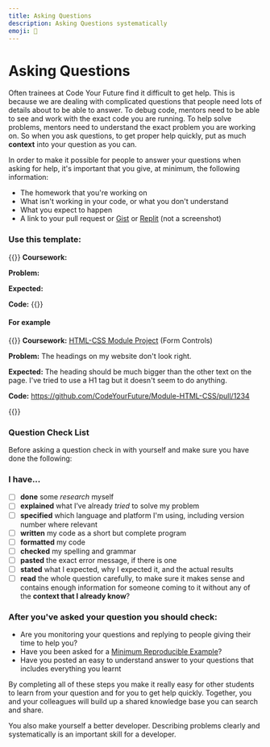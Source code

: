 ```yaml
---
title: Asking Questions
description: Asking Questions systematically
emoji: 💬
---
```


# Asking Questions

Often trainees at Code Your Future find it difficult to get help. This is because we are dealing with complicated questions that people need lots of details about to be able to answer. To debug code, mentors need to be able to see and work with the exact code you are running. To help solve problems, mentors need to understand the exact problem you are working on. So when you ask questions, to get proper help quickly, put as much **context** into your question as you can.

In order to make it possible for people to answer your questions when asking for help, it's important that you give, at minimum, the following information:

- The homework that you're working on
- What isn't working in your code, or what you don't understand
- What you expect to happen
- A link to your pull request or [Gist](https://gist.github.com/) or [Replit](https://replit.com/) (not a screenshot)

### Use this template:

{{<note type="question" title=" Request for help">}}
**Coursework:**

**Problem:**

**Expected:**

**Code:**
{{</note>}}

#### For example

{{<note type="question" title=" Request for help">}}
**Coursework:** [HTML-CSS Module Project](https://github.com/CodeYourFuture/Module-HTML-CSS/tree/main/Form-Controls) (Form Controls)

**Problem:** The headings on my website don't look right.

**Expected:** The heading should be much bigger than the other text on the page. I've tried to use a H1 tag but it doesn't seem to do anything.

**Code:** https://github.com/CodeYourFuture/Module-HTML-CSS/pull/1234

{{</note>}}

### Question Check List

Before asking a question check in with yourself and make sure you have done the following:

### I have...

- [ ] **done** some _research_ myself
- [ ] **explained** what I’ve already _tried_ to solve my problem
- [ ] **specified** which language and platform I'm using, including version number where relevant
- [ ] **written** my code as a short but complete program
- [ ] **formatted** my code
- [ ] **checked** my spelling and grammar
- [ ] **pasted** the exact error message, if there is one
- [ ] **stated** what I expected, why I expected it, and the actual results
- [ ] **read** the whole question carefully, to make sure it makes sense and contains enough information for someone coming to it without any of the **context that I already know**?

### After you've asked your question you should check:

- Are you monitoring your questions and replying to people giving their time to help you?
- Have you been asked for a [Minimum Reproducible Example](https://docs.codeyourfuture.io/trainees/guides/common-responses/create-a-minimal-reproducible-example)?
- Have you posted an easy to understand answer to your questions that includes everything you learnt

By completing all of these steps you make it really easy for other students to learn from your question and for you to get help quickly. Together, you and your colleagues will build up a shared knowledge base you can search and share.

You also make yourself a better developer. Describing problems clearly and systematically is an important skill for a developer.

